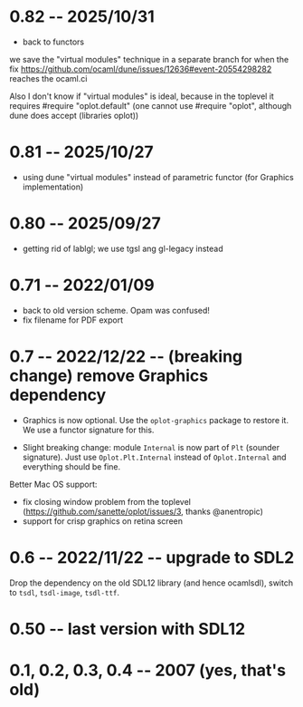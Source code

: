 # 0.82 -- 2025/10/31

* back to functors

we save the "virtual modules" technique in a separate branch for when
the fix https://github.com/ocaml/dune/issues/12636#event-20554298282
reaches the ocaml.ci

Also I don't know if "virtual modules" is ideal, because in the
toplevel it requires #require "oplot.default" (one cannot use #require
"oplot", although dune does accept (libraries oplot))

# 0.81 -- 2025/10/27

* using dune "virtual modules" instead of parametric functor (for Graphics implementation)

# 0.80 -- 2025/09/27

* getting rid of lablgl; we use tgsl ang gl-legacy instead

# 0.71 -- 2022/01/09

* back to old version scheme. Opam was confused!
* fix filename for PDF export

# 0.7 -- 2022/12/22 -- (breaking change) remove Graphics dependency

* Graphics is now optional. Use the `oplot-graphics` package to restore it.
We use a functor signature for this.

* Slight breaking change: module `Internal` is now part of `Plt`
(sounder signature). Just use `Oplot.Plt.Internal` instead of
`Oplot.Internal` and everything should be fine.

Better Mac OS support:
* fix closing window problem from the toplevel
  (https://github.com/sanette/oplot/issues/3, thanks @anentropic)
* support for crisp graphics on retina screen

# 0.6 -- 2022/11/22 -- upgrade to SDL2

Drop the dependency on the old SDL12 library (and hence ocamlsdl),
switch to `tsdl`, `tsdl-image`, `tsdl-ttf`.

# 0.50 -- last version with SDL12

# 0.1, 0.2, 0.3, 0.4 -- 2007 (yes, that's old)
